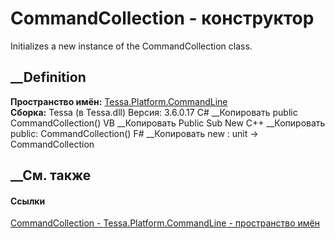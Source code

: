 # CommandCollection - конструктор
Initializes a new instance of the CommandCollection class.
## __Definition
 **Пространство имён:**
[Tessa.Platform.CommandLine](N_Tessa_Platform_CommandLine.htm)  
 **Сборка:** Tessa (в Tessa.dll) Версия: 3.6.0.17
C# __Копировать
     public CommandCollection()
VB __Копировать
     Public Sub New
C++ __Копировать
     public:
    CommandCollection()
F# __Копировать
     new : unit -> CommandCollection
##  __См. также
#### Ссылки
[CommandCollection - ](T_Tessa_Platform_CommandLine_CommandCollection.htm)
[Tessa.Platform.CommandLine - пространство
имён](N_Tessa_Platform_CommandLine.htm)
